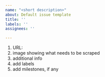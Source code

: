 ```yaml
---
name: "<short description>"
about: Default issue template
title: ''
labels: ''
assignees: ''

---
```


1. URL: <website to scrape>
2. image showing what needs to be scraped
3. additional info
4. add labels
5. add milestones, if any
